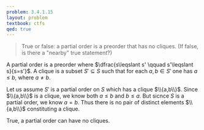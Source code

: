 ```yaml
---
problem: 3.4.1.15
layout: problem
textbook: ctfs
qed: true
---
```


> True or false: a partial order is a preorder that has no cliques. (If false,
> is there a "nearby" true statement?)

A partial order is a preorder where $\dfrac{s\leqslant s' \qquad s'\leqslant
s}{s=s'}$. A clique is a subset $S' \subseteq S$ such that for each $a,b\in S'$
one has $a \leqslant b$, where $a \neq b$. 

Let us assume $S'$ is a partial order on $S$ which has a clique $\\{a,b\\}$.
Since $\\{a,b\\}$ is a clique, we know both $a \leqslant b$ and $b \leqslant a$.
But sicnce $S$ is a partial order, we know $a = b$. Thus there is no pair of
distinct elements $\\{a,b\\}$ constituting a clique.

True, a partial order can have no cliques.
